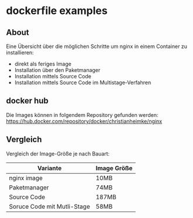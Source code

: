 # dockerfile examples

## About

Eine Übersicht über die möglichen Schritte um nginx in einem Container zu installieren:

* direkt als feriges Image
* Installation über den Paketmanager
* Installation mittels Source Code
* Installation mittels Source Code im Multistage-Verfahren

## docker hub

Die Images können in folgendem Repository gefunden werden:
https://hub.docker.com/repository/docker/christianheimke/nginx

## Vergleich

Vergleich der Image-Größe je nach Bauart:

| **Variante**                | **Image Größe** |
|-----------------------------|-----------------|
| nginx image                 | 10MB            |
| Paketmanager                | 74MB            |
| Source Code                 | 187MB           |
| Soruce Code mit Mutli-Stage | 58MB            |